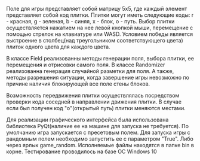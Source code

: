 Поле для игры представляет собой матрицу 5х5, где каждый элемент представляет собой код плитки. 
Плитки могут иметь следующие коды: r - красная, g - зеленая, b - синяя, x - блок, o - путь.
Выбор плитки осуществляется нажатием на нее левой кнопкой мыши, перемещение с помощью стрелок на клавиатуре или WASD.
Условием победы является выстроение в столбец(над треугольником соответствующего цвета) плиток одного цвета для каждого цвета.

В классе Field реализованны методы генерации поля, выбора плитки, ее перемещения и отрисовки самого поля.
В классе Randomizer реализованна генерация случайной разметки для поля. А также, методы разрешения ситуации, когда завершение
игры невозможно по причине наличия блокирующей все поле стены блоков.

Возможность передвижения плитки осуществлялась посредством проверки кода соседней в направлении движения плитки. В случае если
был получен код "о"(открытый путь) плитки меняются местами.

Для реализации графического интерфейса была использована библиотека PyQt(наличие ее на машине для запуска не требуется).
По умолчанию игра запускается с пресетовым полем. Для запуска игры с рандомным полем необходимо запустить ее с параметром "True".
Либо через ярлык game_random.
Исполняемые файлы находятся в папке bin в корне.
Тестирование проводилось на базе ОС Windows 10

